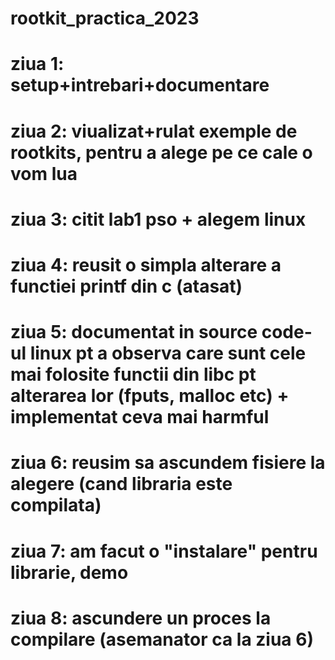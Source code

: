 # rootkit_practica_2023
# ziua 1: setup+intrebari+documentare
# ziua 2: viualizat+rulat exemple de rootkits, pentru a alege pe ce cale o vom lua
# ziua 3: citit lab1 pso + alegem linux
# ziua 4: reusit o simpla alterare a functiei printf din c (atasat)
# ziua 5: documentat in source code-ul linux pt a observa care sunt cele mai folosite functii din libc pt alterarea lor (fputs, malloc etc) + implementat ceva mai harmful
# ziua 6: reusim sa ascundem fisiere la alegere (cand libraria este compilata)
# ziua 7: am facut o "instalare" pentru librarie, demo
# ziua 8: ascundere un proces la compilare (asemanator ca la ziua 6)
